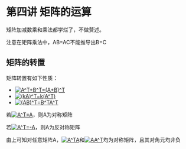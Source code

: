 # 第四讲 矩阵的运算

矩阵加减数乘和乘法都学烂了，不做赘述。

注意在矩阵乘法中，AB=AC不能推导出B=C

## 矩阵的转置

矩阵转置有如下性质：

+ <a href="https://www.codecogs.com/eqnedit.php?latex=A^T&plus;B^T=(A&plus;B)^T" target="_blank"><img src="https://latex.codecogs.com/gif.latex?A^T&plus;B^T=(A&plus;B)^T" title="A^T+B^T=(A+B)^T" /></a>
+ <a href="https://www.codecogs.com/eqnedit.php?latex=(kA)^T=k(A^T)" target="_blank"><img src="https://latex.codecogs.com/gif.latex?(kA)^T=k(A^T)" title="(kA)^T=k(A^T)" /></a>
+ <a href="https://www.codecogs.com/eqnedit.php?latex=(AB)^T=B^TA^T" target="_blank"><img src="https://latex.codecogs.com/gif.latex?(AB)^T=B^TA^T" title="(AB)^T=B^TA^T" /></a>

若<a href="https://www.codecogs.com/eqnedit.php?latex=A^T=A" target="_blank"><img src="https://latex.codecogs.com/gif.latex?A^T=A" title="A^T=A" /></a>，则A为对称矩阵

若<a href="https://www.codecogs.com/eqnedit.php?latex=A^T=-A" target="_blank"><img src="https://latex.codecogs.com/gif.latex?A^T=-A" title="A^T=-A" /></a>，则A为反对称矩阵

由上可知对任意矩阵A，<a href="https://www.codecogs.com/eqnedit.php?latex=A^TA" target="_blank"><img src="https://latex.codecogs.com/gif.latex?A^TA" title="A^TA" /></a>和<a href="https://www.codecogs.com/eqnedit.php?latex=AA^T" target="_blank"><img src="https://latex.codecogs.com/gif.latex?AA^T" title="AA^T" /></a>均为对称矩阵，且其对角元均非负

